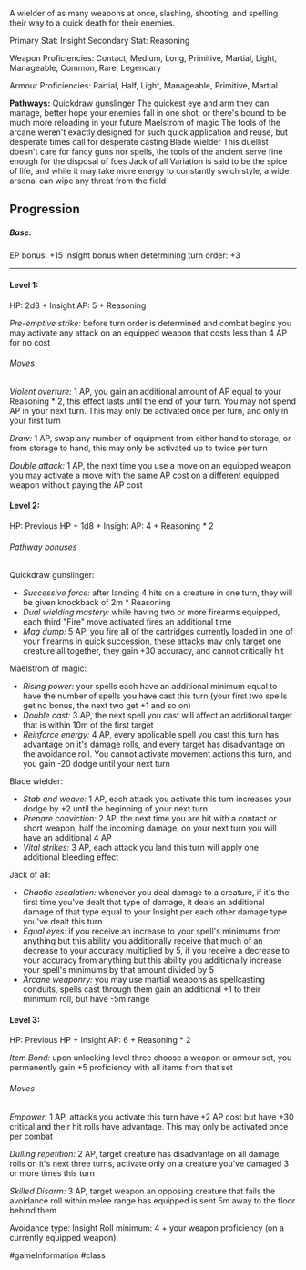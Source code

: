 A wielder of as many weapons at once, slashing, shooting, and spelling their way to a quick death for their enemies.

Primary Stat: Insight
Secondary Stat: Reasoning

Weapon Proficiencies: Contact, Medium, Long, Primitive, Martial, Light, Manageable, Common, Rare, Legendary

Armour Proficiencies: Partial, Half, Light, Manageable, Primitive, Martial

**Pathways:**
Quickdraw gunslinger
	The quickest eye and arm they can manage, better hope your enemies fall in one shot, or there's bound to be much more reloading in your future
Maelstrom of magic
	The tools of the arcane weren't exactly designed for such quick application and reuse, but desperate times call for desperate casting
Blade wielder
	This duellist doesn't care for fancy guns nor spells, the tools of the ancient serve fine enough for the disposal of foes
Jack of all
	Variation is said to be the spice of life, and while it may take more energy to constantly swich style, a wide arsenal can wipe any threat from the field

## Progression

##### Base:
EP bonus: +15
Insight bonus when determining turn order: +3

---
#### Level 1:

HP: 2d8 + Insight
AP: 5 + Reasoning

*Pre-emptive strike:* before turn order is determined and combat begins you may activate any attack on an equipped weapon that costs less than 4 AP for no cost
###### Moves
*Violent overture:* 1 AP, you gain an additional amount of AP equal to your Reasoning * 2, this effect lasts until the end of your turn. You may not spend AP in your next turn. This may only be activated once per turn, and only in your first turn

*Draw:* 1 AP, swap any number of equipment from either hand to storage, or from storage to hand, this may only be activated up to twice per turn

*Double attack:* 1 AP, the next time you use a move on an equipped weapon you may activate a move with the same AP cost on a different equipped weapon without paying the AP cost

#### Level 2:

HP: Previous HP + 1d8 + Insight
AP: 4 + Reasoning * 2

###### Pathway bonuses

Quickdraw gunslinger: 
- *Successive force:* after landing 4 hits on a creature in one turn, they will be given knockback of 2m * Reasoning
- *Dual wielding mastery:* while having two or more firearms equipped, each third "Fire" move activated fires an additional time
- *Mag dump:* 5 AP, you fire all of the cartridges currently loaded in one of your firearms in quick succession, these attacks may only target one creature all together, they gain +30 accuracy, and cannot critically hit

Maelstrom of magic:
- *Rising power:* your spells each have an additional minimum equal to have the number of spells you have cast this turn (your first two spells get no bonus, the next two get +1 and so on)
- *Double cast:* 3 AP, the next spell you cast will affect an additional target that is within 10m of the first target
- *Reinforce energy:* 4 AP, every applicable spell you cast this turn has advantage on it's damage rolls, and every target has disadvantage on the avoidance roll. You cannot activate movement actions this turn, and you gain -20 dodge until your next turn

Blade wielder:
- *Stab and weave:* 1 AP, each attack you activate this turn increases your dodge by +2 until the beginning of your next turn
- *Prepare conviction:* 2 AP, the next time you are hit with a contact or short weapon, half the incoming damage, on your next turn you will have an additional 4 AP
- *Vital strikes:* 3 AP, each attack you land this turn will apply one additional bleeding effect

Jack of all:
- *Chaotic escalation:* whenever you deal damage to a creature, if it's the first time you've dealt that type of damage, it deals an additional damage of that type equal to your Insight per each other damage type you've dealt this turn
- *Equal eyes:* if you receive an increase to your spell's minimums from anything but this ability you additionally receive that much of an decrease to your accuracy multiplied by 5, if you receive a decrease to your accuracy from anything but this ability you additionally increase your spell's minimums by that amount divided by 5
- *Arcane weaponry:* you may use martial weapons as spellcasting conduits, spells cast through them gain an additional +1 to their minimum roll, but have -5m range

#### Level 3:

HP: Previous HP + Insight
AP: 6 + Reasoning * 2

*Item Bond:* upon unlocking level three choose a weapon or armour set, you permanently gain +5 proficiency with all items from that set
###### Moves
*Empower:* 1 AP, attacks you activate this turn have +2 AP cost but have +30 critical and their hit rolls have advantage. This may only be activated once per combat

*Dulling repetition:* 2 AP, target creature has disadvantage on all damage rolls on it's next three turns, activate only on a creature you've damaged 3 or more times this turn

*Skilled Disarm:* 3 AP, target weapon an opposing creature that fails the avoidance roll within melee range has equipped is sent 5m away to the floor behind them

Avoidance type: Insight
Roll minimum: 4 + your weapon proficiency (on a currently equipped weapon)


#gameInformation #class